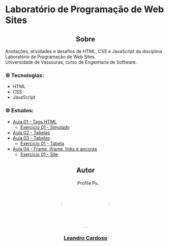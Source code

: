 # Laboratório de Programação de Web Sites

<div align="center">
    <h2>Sobre</h2>
</div>

Anotações, atividades e desafios de HTML, CSS e JavaScript da disciplina Laboratório de Programação de Web Sites.<br>
Universidade de Vassouras, curso de Engenharia de Software.<br>

### ⚙️ Tecnologias:
* HTML
* CSS
* JavaScript

### ⚙️ Estudos:
* [Aula 01 - Tags HTML](https://github.com/Leandro-Cardoso/STUDY-Vassouras-Laboratorio-de-Programacao-de-Web-Sites/blob/main/aula01/aula01-tags-html.html)
    * [Exercício 01 - Simulado](https://github.com/Leandro-Cardoso/STUDY-Vassouras-Laboratorio-de-Programacao-de-Web-Sites/blob/main/aula01/exercicio01-simulado.html)
* [Aula 02 - Tabelas](https://github.com/Leandro-Cardoso/STUDY-Vassouras-Laboratorio-de-Programacao-de-Web-Sites/blob/main/aula02/aula02-tabelas.html)
* [Aula 03 - Tabelas](https://github.com/Leandro-Cardoso/STUDY-Vassouras-Laboratorio-de-Programacao-de-Web-Sites/blob/main/aula03/aula03-tabelas.html)
    * [Exercício 01 - Tabela](https://github.com/Leandro-Cardoso/STUDY-Vassouras-Laboratorio-de-Programacao-de-Web-Sites/blob/main/aula03/exercicio01-tabela.html)
* [Aula 04 - Frame, iframe, links e ancoras](https://github.com/Leandro-Cardoso/STUDY-Vassouras-Laboratorio-de-Programacao-de-Web-Sites/blob/main/aula04/aula04.html)
    * [Exercício 01 - Site](https://github.com/Leandro-Cardoso/STUDY-Vassouras-Laboratorio-de-Programacao-de-Web-Sites/blob/main/aula04/exercicio01-site.html)

<div align="center">
    <h2>Autor</h2>
    <a href="https://github.com/Leandro-Cardoso" target="_blank">
        <img src="https://avatars.githubusercontent.com/u/41876952?v=4" alt="Profile Pic" width="150" style="border-radius: 50%"/>
        <h3>Leandro Cardoso</h3>
    </a>
</div>
